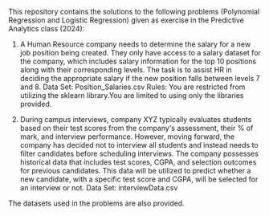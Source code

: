 This repository contains the solutions to the following problems (Polynomial Regression and Logistic Regression) given as exercise in the Predictive Analytics class (2024):

1) A Human Resource company needs to determine the salary for a new job position being created. They only have access to a salary dataset for the company, which includes salary information for the top 10 positions along with their corresponding levels. The task is to assist HR in deciding the appropriate salary if the new position falls between levels 7 and 8.
Data Set: Position_Salaries.csv Rules: You are restricted from utilizing the sklearn library.You are limited to using only the libraries provided.

2) During campus interviews, company XYZ typically evaluates students based on their test scores from the company's assessment, their % of mark, and interview performance. However, moving forward, the company has decided not to interview all students and instead needs to filter candidates before scheduling interviews.
The company possesses historical data that includes test scores, CGPA, and selection outcomes for previous candidates. This data will be utilized to predict whether a new candidate, with a specific test score and CGPA, will be selected for an interview or not.
Data Set: interviewData.csv

The datasets used in the problems are also provided.
